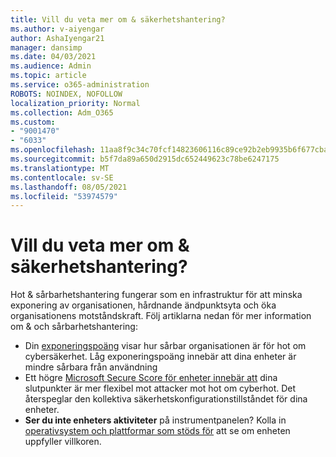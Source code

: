 ```yaml
---
title: Vill du veta mer om & säkerhetshantering?
ms.author: v-aiyengar
author: AshaIyengar21
manager: dansimp
ms.date: 04/03/2021
ms.audience: Admin
ms.topic: article
ms.service: o365-administration
ROBOTS: NOINDEX, NOFOLLOW
localization_priority: Normal
ms.collection: Adm_O365
ms.custom:
- "9001470"
- "6033"
ms.openlocfilehash: 11aa8f9c34c70fcf14823606116c89ce92b2eb9935b6f677cba00529ded22648
ms.sourcegitcommit: b5f7da89a650d2915dc652449623c78be6247175
ms.translationtype: MT
ms.contentlocale: sv-SE
ms.lasthandoff: 08/05/2021
ms.locfileid: "53974579"
---
```

# <a name="need-to-know-more-on-threat--vulnerability-management"></a>Vill du veta mer om & säkerhetshantering?

Hot & sårbarhetshantering fungerar som en infrastruktur för att minska exponering av organisationen, hårdnande ändpunktsyta och öka organisationens motståndskraft. Följ artiklarna nedan för mer information om & och sårbarhetshantering:

- Din [exponeringspoäng](https://docs.microsoft.com/windows/security/threat-protection/microsoft-defender-atp/tvm-exposure-score) visar hur sårbar organisationen är för hot om cybersäkerhet. Låg exponeringspoäng innebär att dina enheter är mindre sårbara från användning
- Ett högre [Microsoft Secure Score för enheter innebär att](https://docs.microsoft.com/windows/security/threat-protection/microsoft-defender-atp/tvm-microsoft-secure-score-devices) dina slutpunkter är mer flexibel mot attacker mot hot om cyberhot. Det återspeglar den kollektiva säkerhetskonfigurationstillståndet för dina enheter.
- **Ser du inte enheters aktiviteter** på instrumentpanelen? Kolla in [operativsystem och plattformar som stöds för](https://docs.microsoft.com/windows/security/threat-protection/microsoft-defender-atp/tvm-supported-os) att se om enheten uppfyller villkoren.
